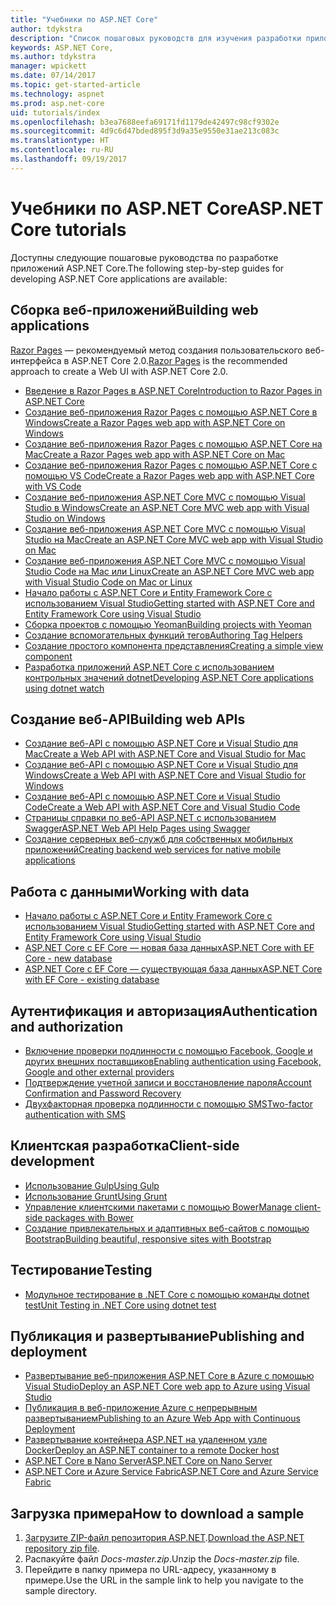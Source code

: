 ```yaml
---
title: "Учебники по ASP.NET Core"
author: tdykstra
description: "Список пошаговых руководств для изучения разработки приложений ASP.NET Core."
keywords: ASP.NET Core,
ms.author: tdykstra
manager: wpickett
ms.date: 07/14/2017
ms.topic: get-started-article
ms.technology: aspnet
ms.prod: asp.net-core
uid: tutorials/index
ms.openlocfilehash: b3ea7688eefa69171fd1179de42497c98cf9302e
ms.sourcegitcommit: 4d9c6d47bded895f3d9a35e9550e31ae213c083c
ms.translationtype: HT
ms.contentlocale: ru-RU
ms.lasthandoff: 09/19/2017
---
```

# <a name="aspnet-core-tutorials"></a><span data-ttu-id="30626-104">Учебники по ASP.NET Core</span><span class="sxs-lookup"><span data-stu-id="30626-104">ASP.NET Core tutorials</span></span>

<span data-ttu-id="30626-105">Доступны следующие пошаговые руководства по разработке приложений ASP.NET Core.</span><span class="sxs-lookup"><span data-stu-id="30626-105">The following step-by-step guides for developing ASP.NET Core applications are available:</span></span>

## <a name="building-web-applications"></a><span data-ttu-id="30626-106">Сборка веб-приложений</span><span class="sxs-lookup"><span data-stu-id="30626-106">Building web applications</span></span>

<span data-ttu-id="30626-107">[Razor Pages](xref:mvc/razor-pages/index) — рекомендуемый метод создания пользовательского веб-интерфейса в ASP.NET Core 2.0.</span><span class="sxs-lookup"><span data-stu-id="30626-107">[Razor Pages](xref:mvc/razor-pages/index) is the recommended approach to create a Web UI with ASP.NET Core 2.0.</span></span>

* [<span data-ttu-id="30626-108">Введение в Razor Pages в ASP.NET Core</span><span class="sxs-lookup"><span data-stu-id="30626-108">Introduction to Razor Pages in ASP.NET Core</span></span>](xref:mvc/razor-pages/index)
* [<span data-ttu-id="30626-109">Создание веб-приложения Razor Pages с помощью ASP.NET Core в Windows</span><span class="sxs-lookup"><span data-stu-id="30626-109">Create a Razor Pages web app with ASP.NET Core on Windows</span></span>](xref:tutorials/razor-pages/index)
* [<span data-ttu-id="30626-110">Создание веб-приложения Razor Pages с помощью ASP.NET Core на Mac</span><span class="sxs-lookup"><span data-stu-id="30626-110">Create a Razor Pages web app with ASP.NET Core on Mac</span></span>](xref:tutorials/razor-pages-mac/index)  
* [<span data-ttu-id="30626-111">Создание веб-приложения Razor Pages с помощью ASP.NET Core с помощью VS Code</span><span class="sxs-lookup"><span data-stu-id="30626-111">Create a Razor Pages web app with ASP.NET Core with VS Code</span></span>](xref:tutorials/razor-pages-vsc/index) 
* [<span data-ttu-id="30626-112">Создание веб-приложения ASP.NET Core MVC с помощью Visual Studio в Windows</span><span class="sxs-lookup"><span data-stu-id="30626-112">Create an ASP.NET Core MVC web app with Visual Studio on Windows</span></span>](first-mvc-app/index.md)
* [<span data-ttu-id="30626-113">Создание веб-приложения ASP.NET Core MVC с помощью Visual Studio на Mac</span><span class="sxs-lookup"><span data-stu-id="30626-113">Create an ASP.NET Core MVC web app with Visual Studio on Mac</span></span>](first-mvc-app-mac/index.md)
* [<span data-ttu-id="30626-114">Создание веб-приложения ASP.NET Core MVC с помощью Visual Studio Code на Mac или Linux</span><span class="sxs-lookup"><span data-stu-id="30626-114">Create an ASP.NET Core MVC web app with Visual Studio Code on Mac or Linux </span></span>](first-mvc-app-xplat/index.md)
* [<span data-ttu-id="30626-115">Начало работы с ASP.NET Core и Entity Framework Core с использованием Visual Studio</span><span class="sxs-lookup"><span data-stu-id="30626-115">Getting started with ASP.NET Core and Entity Framework Core using Visual Studio</span></span>](../data/ef-mvc/index.md)
* [<span data-ttu-id="30626-116">Сборка проектов с помощью Yeoman</span><span class="sxs-lookup"><span data-stu-id="30626-116">Building projects with Yeoman</span></span>](../client-side/yeoman.md)
* [<span data-ttu-id="30626-117">Создание вспомогательных функций тегов</span><span class="sxs-lookup"><span data-stu-id="30626-117">Authoring Tag Helpers</span></span>](../mvc/views/tag-helpers/authoring.md)
* [<span data-ttu-id="30626-118">Создание простого компонента представления</span><span class="sxs-lookup"><span data-stu-id="30626-118">Creating a simple view component</span></span>](../mvc/views/view-components.md#walkthrough-creating-a-simple-view-component)
* [<span data-ttu-id="30626-119">Разработка приложений ASP.NET Core с использованием контрольных значений dotnet</span><span class="sxs-lookup"><span data-stu-id="30626-119">Developing ASP.NET Core applications using dotnet watch</span></span>](dotnet-watch.md)

## <a name="building-web-apis"></a><span data-ttu-id="30626-120">Создание веб-API</span><span class="sxs-lookup"><span data-stu-id="30626-120">Building web APIs</span></span>
* [<span data-ttu-id="30626-121">Создание веб-API с помощью ASP.NET Core и Visual Studio для Mac</span><span class="sxs-lookup"><span data-stu-id="30626-121">Create a Web API with ASP.NET Core and Visual Studio for Mac</span></span>](xref:tutorials/first-web-api-mac)
* [<span data-ttu-id="30626-122">Создание веб-API с помощью ASP.NET Core и Visual Studio для Windows</span><span class="sxs-lookup"><span data-stu-id="30626-122">Create a Web API with ASP.NET Core and Visual Studio for Windows</span></span>](first-web-api.md)
* [<span data-ttu-id="30626-123">Создание веб-API с помощью ASP.NET Core и Visual Studio Code</span><span class="sxs-lookup"><span data-stu-id="30626-123">Create a Web API with ASP.NET Core and Visual Studio Code</span></span>](web-api-vsc.md)
* [<span data-ttu-id="30626-124">Страницы справки по веб-API ASP.NET с использованием Swagger</span><span class="sxs-lookup"><span data-stu-id="30626-124">ASP.NET Web API Help Pages using Swagger</span></span>](web-api-help-pages-using-swagger.md)
* [<span data-ttu-id="30626-125">Создание серверных веб-служб для собственных мобильных приложений</span><span class="sxs-lookup"><span data-stu-id="30626-125">Creating backend web services for native mobile applications</span></span>](../mobile/native-mobile-backend.md)

## <a name="working-with-data"></a><span data-ttu-id="30626-126">Работа с данными</span><span class="sxs-lookup"><span data-stu-id="30626-126">Working with data</span></span>
* [<span data-ttu-id="30626-127">Начало работы с ASP.NET Core и Entity Framework Core с использованием Visual Studio</span><span class="sxs-lookup"><span data-stu-id="30626-127">Getting started with ASP.NET Core and Entity Framework Core using Visual Studio</span></span>](../data/ef-mvc/index.md)
* [<span data-ttu-id="30626-128">ASP.NET Core с EF Core — новая база данных</span><span class="sxs-lookup"><span data-stu-id="30626-128">ASP.NET Core with EF Core - new database</span></span>](https://docs.microsoft.com/ef/core/get-started/aspnetcore/new-db)
* [<span data-ttu-id="30626-129">ASP.NET Core с EF Core — существующая база данных</span><span class="sxs-lookup"><span data-stu-id="30626-129">ASP.NET Core with EF Core - existing database</span></span>](https://docs.microsoft.com/ef/core/get-started/aspnetcore/existing-db)

## <a name="authentication-and-authorization"></a><span data-ttu-id="30626-130">Аутентификация и авторизация</span><span class="sxs-lookup"><span data-stu-id="30626-130">Authentication and authorization</span></span>
* [<span data-ttu-id="30626-131">Включение проверки подлинности с помощью Facebook, Google и других внешних поставщиков</span><span class="sxs-lookup"><span data-stu-id="30626-131">Enabling authentication using Facebook, Google and other external providers</span></span>](../security/authentication/social/index.md)
* [<span data-ttu-id="30626-132">Подтверждение учетной записи и восстановление пароля</span><span class="sxs-lookup"><span data-stu-id="30626-132">Account Confirmation and Password Recovery</span></span>](../security/authentication/accconfirm.md)
* [<span data-ttu-id="30626-133">Двухфакторная проверка подлинности с помощью SMS</span><span class="sxs-lookup"><span data-stu-id="30626-133">Two-factor authentication with SMS</span></span>](../security/authentication/2fa.md)

## <a name="client-side-development"></a><span data-ttu-id="30626-134">Клиентская разработка</span><span class="sxs-lookup"><span data-stu-id="30626-134">Client-side development</span></span>
* [<span data-ttu-id="30626-135">Использование Gulp</span><span class="sxs-lookup"><span data-stu-id="30626-135">Using Gulp</span></span>](../client-side/using-gulp.md)
* [<span data-ttu-id="30626-136">Использование Grunt</span><span class="sxs-lookup"><span data-stu-id="30626-136">Using Grunt</span></span>](../client-side/using-grunt.md)
* [<span data-ttu-id="30626-137">Управление клиентскими пакетами с помощью Bower</span><span class="sxs-lookup"><span data-stu-id="30626-137">Manage client-side packages with Bower</span></span>](../client-side/bower.md)
* [<span data-ttu-id="30626-138">Создание привлекательных и адаптивных веб-сайтов с помощью Bootstrap</span><span class="sxs-lookup"><span data-stu-id="30626-138">Building beautiful, responsive sites with Bootstrap</span></span>](../client-side/bootstrap.md)

## <a name="testing"></a><span data-ttu-id="30626-139">Тестирование</span><span class="sxs-lookup"><span data-stu-id="30626-139">Testing</span></span>
* [<span data-ttu-id="30626-140">Модульное тестирование в .NET Core с помощью команды dotnet test</span><span class="sxs-lookup"><span data-stu-id="30626-140">Unit Testing in .NET Core using dotnet test</span></span>](https://docs.microsoft.com/dotnet/articles/core/testing/unit-testing-with-dotnet-test)

## <a name="publishing-and-deployment"></a><span data-ttu-id="30626-141">Публикация и развертывание</span><span class="sxs-lookup"><span data-stu-id="30626-141">Publishing and deployment</span></span>
* [<span data-ttu-id="30626-142">Развертывание веб-приложения ASP.NET Core в Azure с помощью Visual Studio</span><span class="sxs-lookup"><span data-stu-id="30626-142">Deploy an ASP.NET Core web app to Azure using Visual Studio</span></span>](publish-to-azure-webapp-using-vs.md)
* [<span data-ttu-id="30626-143">Публикация в веб-приложение Azure с непрерывным развертыванием</span><span class="sxs-lookup"><span data-stu-id="30626-143">Publishing to an Azure Web App with Continuous Deployment</span></span>](../publishing/azure-continuous-deployment.md)
* [<span data-ttu-id="30626-144">Развертывание контейнера ASP.NET на удаленном узле Docker</span><span class="sxs-lookup"><span data-stu-id="30626-144">Deploy an ASP.NET container to a remote Docker host</span></span>](https://docs.microsoft.com/azure/vs-azure-tools-docker-hosting-web-apps-in-docker)
* [<span data-ttu-id="30626-145">ASP.NET Core в Nano Server</span><span class="sxs-lookup"><span data-stu-id="30626-145">ASP.NET Core on Nano Server</span></span>](nano-server.md)
* [<span data-ttu-id="30626-146">ASP.NET Core и Azure Service Fabric</span><span class="sxs-lookup"><span data-stu-id="30626-146">ASP.NET Core and Azure Service Fabric</span></span>](https://docs.microsoft.com/azure/service-fabric/service-fabric-add-a-web-frontend)

<a name="download"></a> 
## <a name="how-to-download-a-sample"></a><span data-ttu-id="30626-147">Загрузка примера</span><span class="sxs-lookup"><span data-stu-id="30626-147">How to download a sample</span></span>
1. <span data-ttu-id="30626-148">[Загрузите ZIP-файл репозитория ASP.NET](https://codeload.github.com/aspnet/Docs/zip/master).</span><span class="sxs-lookup"><span data-stu-id="30626-148">[Download the ASP.NET repository zip file](https://codeload.github.com/aspnet/Docs/zip/master).</span></span>
1. <span data-ttu-id="30626-149">Распакуйте файл *Docs-master.zip*.</span><span class="sxs-lookup"><span data-stu-id="30626-149">Unzip the *Docs-master.zip* file.</span></span>
1. <span data-ttu-id="30626-150">Перейдите в папку примера по URL-адресу, указанному в примере.</span><span class="sxs-lookup"><span data-stu-id="30626-150">Use the URL in the sample link to help you navigate to the sample directory.</span></span> 
